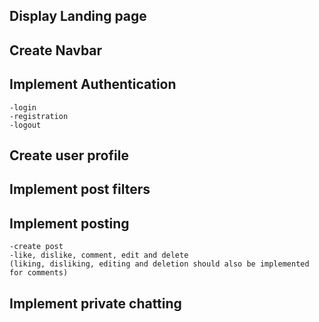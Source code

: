 ## Display Landing page 
## Create Navbar
## Implement Authentication
    -login
    -registration
    -logout
## Create user profile
## Implement post filters
## Implement posting
    -create post
    -like, dislike, comment, edit and delete
    (liking, disliking, editing and deletion should also be implemented for comments)
## Implement private chatting
